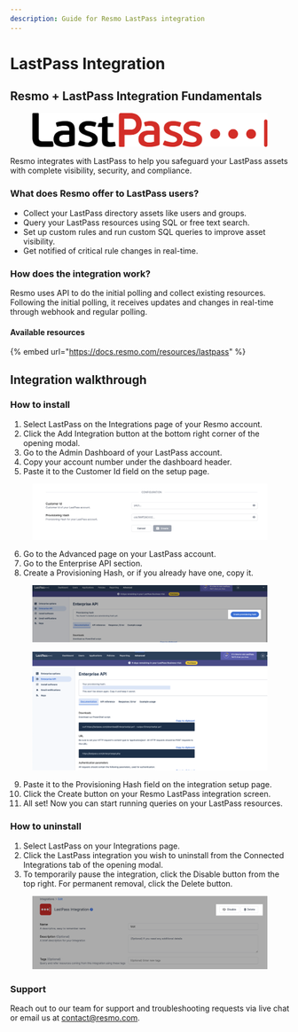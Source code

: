 ```yaml
---
description: Guide for Resmo LastPass integration
---
```


# LastPass Integration

## Resmo + LastPass Integration Fundamentals

<figure><img src="../.gitbook/assets/lastpass-logo.png" alt=""><figcaption></figcaption></figure>

Resmo integrates with LastPass to help you safeguard your LastPass assets with complete visibility, security, and compliance.

### What does Resmo offer to LastPass users?

* Collect your LastPass directory assets like users and groups.
* Query your LastPass resources using SQL or free text search.
* Set up custom rules and run custom SQL queries to improve asset visibility.
* Get notified of critical rule changes in real-time.

### How does the integration work?

Resmo uses API to do the initial polling and collect existing resources. Following the initial polling, it receives updates and changes in real-time through webhook and regular polling.

#### Available resources

{% embed url="https://docs.resmo.com/resources/lastpass" %}

## Integration walkthrough

### How to install

1. Select LastPass on the Integrations page of your Resmo account.
2. Click the Add Integration button at the bottom right corner of the opening modal.
3. Go to the Admin Dashboard of your LastPass account.
4. Copy your account number under the dashboard header.
5. Paste it to the Customer Id field on the setup page.

<figure><img src="../.gitbook/assets/lastpass-integration.png" alt=""><figcaption></figcaption></figure>

6. Go to the Advanced page on your LastPass account.
7. Go to the Enterprise API section.
8. Create a Provisioning Hash, or if you already have one, copy it.

<figure><img src="../.gitbook/assets/create-hash.png" alt=""><figcaption></figcaption></figure>

<figure><img src="../.gitbook/assets/copy-paste-the-key.png" alt=""><figcaption></figcaption></figure>

9. Paste it to the Provisioning Hash field on the integration setup page.
10. Click the Create button on your Resmo LastPass integration screen.
11. All set! Now you can start running queries on your LastPass resources.

### How to uninstall

1. Select LastPass on your Integrations page.
2. Click the LastPass integration you wish to uninstall from the Connected Integrations tab of the opening modal.
3. To temporarily pause the integration, click the Disable button from the top right. For permanent removal, click the Delete button.

<figure><img src="../.gitbook/assets/lastpass-disable.png" alt=""><figcaption></figcaption></figure>

### Support

Reach out to our team for support and troubleshooting requests via live chat or email us at contact@resmo.com.
